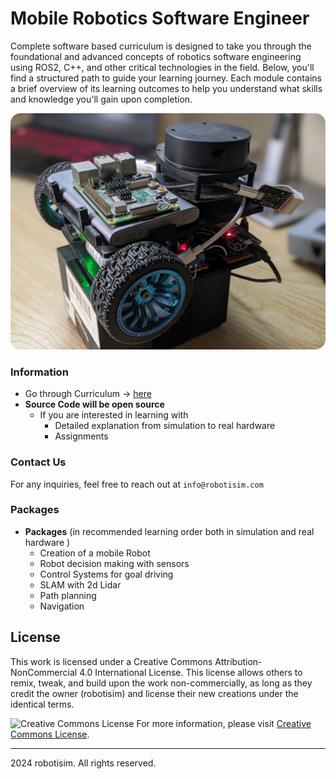 # Mobile Robotics Software Engineer
Complete software based curriculum is designed to take you through the foundational and advanced concepts of robotics software engineering using ROS2, C++, and other critical technologies in the field. Below, you'll find a structured path to guide your learning journey. Each module contains a brief overview of its learning outcomes to help you understand what skills and knowledge you'll gain upon completion.

<p align="center">
	<img src="assets/slambot.jpg" alt="main" width="600" style="border-radius: 16px;"/>
</p>

### Information
- Go through Curriculum -> [here](https://robotisim.com/learning-paths/)
- **Source Code will be open source**
    - If you are interested in learning with
        - Detailed explanation from simulation to real hardware
        - Assignments

### Contact Us
For any inquiries, feel free to reach out at `info@robotisim.com`

### Packages
- **Packages** (in recommended learning order both in simulation and real hardware )
	- Creation of a mobile Robot
	- Robot decision making with sensors
	- Control Systems for goal driving
	- SLAM with 2d Lidar
	- Path planning
	- Navigation


## License
This work is licensed under a Creative Commons Attribution-NonCommercial 4.0 International License. This license allows others to remix, tweak, and build upon the work non-commercially, as long as they credit the owner (robotisim) and license their new creations under the identical terms.

![Creative Commons License](https://i.creativecommons.org/l/by-nc/4.0/88x31.png)
For more information, please visit [Creative Commons License](http://creativecommons.org/licenses/by-nc/4.0/).

---

 2024 robotisim. All rights reserved.

